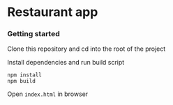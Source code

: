 # Restaurant app

### Getting started
Clone this repository and cd into the root of the project

Install dependencies and run build script
```shell script
npm install
npm build
```

Open `index.html` in browser
